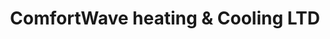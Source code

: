 ---
title: "ComfortWave heating & Cooling LTD"
url: /pickering/comfortwave-heating-und-cooling-ltd/
shop: Haushaltsgeräte
---
